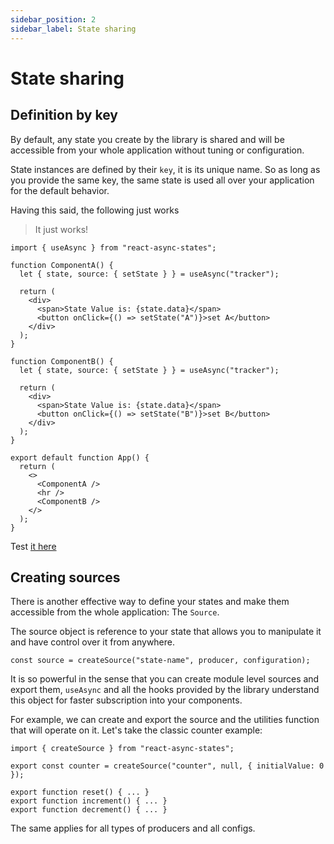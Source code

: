 ```yaml
---
sidebar_position: 2
sidebar_label: State sharing
---
```


# State sharing

## Definition by key

By default, any state you create by the library is shared and will be accessible
from your whole application without tuning or configuration.

State instances are defined by their `key`, it is its unique name. So as long
as you provide the same key, the same state is used all over your application
for the default behavior.

Having this said, the following just works

> It just works!

```tsx
import { useAsync } from "react-async-states";

function ComponentA() {
  let { state, source: { setState } } = useAsync("tracker");

  return (
    <div>
      <span>State Value is: {state.data}</span>
      <button onClick={() => setState("A")}>set A</button>
    </div>
  );
}

function ComponentB() {
  let { state, source: { setState } } = useAsync("tracker");

  return (
    <div>
      <span>State Value is: {state.data}</span>
      <button onClick={() => setState("B")}>set B</button>
    </div>
  );
}

export default function App() {
  return (
    <>
      <ComponentA />
      <hr />
      <ComponentB />
    </>
  );
}
```

Test [it here](https://codesandbox.io/p/sandbox/bold-bash-iflftb?file=%2Fsrc%2FApp.js%3A7%2C24)

## Creating sources

There is another effective way to define your states and make them accessible
from the whole application: The `Source`.

The source object is reference to your state that allows you to manipulate it
and have control over it from anywhere.

```tsx
const source = createSource("state-name", producer, configuration);
```

It is so powerful in the sense that you can create module level sources and
export them, `useAsync` and all the hooks provided by the library understand
this object for faster subscription into your components.

For example, we can create and export the source and the utilities function
that will operate on it. Let's take the classic counter example:

```tsx
import { createSource } from "react-async-states";

export const counter = createSource("counter", null, { initialValue: 0 });

export function reset() { ... }
export function increment() { ... }
export function decrement() { ... }
```

The same applies for all types of producers and all configs.
